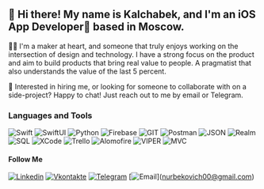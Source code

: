 ## 👋 Hi there! My name is Kalchabek, and I'm an iOS App Developer based in Moscow. 

🧑‍🎨 I'm a maker at heart, and someone that truly enjoys working on the intersection of design and technology. I have a strong focus on the product and aim to build products that bring real value to people. A pragmatist that also understands the value of the last 5 percent.

💌 Interested in hiring me, or looking for someone to collaborate with on a side-project? Happy to chat! Just reach out to me by email or Telegram. 

 

### Languages and Tools 
![Swift](https://img.shields.io/badge/-Swift-0C0E12?style=for-the-badge&logo=swift)
![SwiftUI](https://img.shields.io/badge/-SwiftUI-0C0E12?style=for-the-badge&logo=Swift)
![Python](https://img.shields.io/badge/-Python-0C0E12?style=for-the-badge&logo=python)
![Firebase](https://img.shields.io/badge/-Firebase-0C0E12?style=for-the-badge&logo=firebase)
![GIT](https://img.shields.io/badge/-GIT-0C0E12?style=for-the-badge&logo=git)
![Postman](https://img.shields.io/badge/-Postman-0C0E12?style=for-the-badge&logo=postman)
![JSON](https://img.shields.io/badge/-JSON-0C0E12?style=for-the-badge&logo=JSON)
![Realm](https://img.shields.io/badge/-Realm-0C0E12?style=for-the-badge&logo=Realm)
![SQL](https://img.shields.io/badge/-mySQL-0C0E12?style=for-the-badge&logo=mySQL)
![XCode](https://img.shields.io/badge/-XCode-0C0E12?style=for-the-badge&logo=xcode)
![Trello](https://img.shields.io/badge/-Trello-0C0E12?style=for-the-badge&logo=trello)
![Alomofire](https://img.shields.io/badge/-Alamofire-0C0E12?style=for-the-badge&logo=alomofire)
![VIPER](https://img.shields.io/badge/-VIPER-0C0E12?style=for-the-badge&logo=Viper)
![MVC](https://img.shields.io/badge/-MVC-0C0E12?style=for-the-badge&logo=MVC)






#### Follow Me

[![Linkedin](https://img.shields.io/badge/-LINKEDIN-0C0E12?style=for-the-badge&logo=linkedin&logoColor=0C0E1)](https://linkedin.com/in/kalchabek-nurbekov-42962b237)
[![Vkontakte](https://img.shields.io/badge/-VKontakte-0C0E12?style=for-the-badge&logo=Vk&logoColor=0C0E1)](https://vk.com/kalchabek)
[![Telegram](https://img.shields.io/badge/-Telegram-0C0E12?style=for-the-badge&logo=Telegram&logoColor=0C0E1)](https://t.me/ios_dev_kalchabek)
[![Email](https://img.shields.io/badge/-@-0C0E12?style=for-the-badge&logo=Email&logoColor=0C0E1)](<a href="mailto:nurbekovich00@gmail.com">nurbekovich00@gmail.com</a>)



